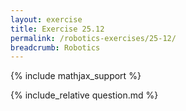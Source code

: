 ```yaml
---
layout: exercise
title: Exercise 25.12
permalink: /robotics-exercises/25-12/
breadcrumb: Robotics
---
```


{% include mathjax_support %}

<div><i class="arrow-up" data-chapter="robotics-exercises" data-exercise="ex_12" data-rating="0"></i></div>
{% include_relative question.md %}
